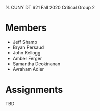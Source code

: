 % CUNY DT 621 Fall 2020 Critical Group 2
# Members
 * Jeff Shamp
 * Bryan Persaud
 * John Kellogg
 * Amber Ferger
 * Samantha Deokinanan
 * Avraham Adler
 
# Assignments
TBD
 
 
 


